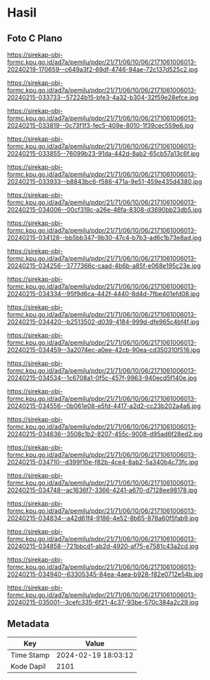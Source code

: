 # Hasil

## Foto C Plano

https://sirekap-obj-formc.kpu.go.id/ad7a/pemilu/pdpr/21/71/06/10/06/2171061006013-20240219-170659--c649a3f2-69df-4746-94ae-72c137d525c2.jpg

https://sirekap-obj-formc.kpu.go.id/ad7a/pemilu/pdpr/21/71/06/10/06/2171061006013-20240215-033733--57224b15-bfe3-4a32-b304-32f59e28efce.jpg

https://sirekap-obj-formc.kpu.go.id/ad7a/pemilu/pdpr/21/71/06/10/06/2171061006013-20240215-033819--0c73f1f3-fec5-409e-8010-1f39cec559e6.jpg

https://sirekap-obj-formc.kpu.go.id/ad7a/pemilu/pdpr/21/71/06/10/06/2171061006013-20240215-033855--76099b23-91da-442d-8ab2-65cb57a13c6f.jpg

https://sirekap-obj-formc.kpu.go.id/ad7a/pemilu/pdpr/21/71/06/10/06/2171061006013-20240215-033933--b8843bc6-f586-471a-9e51-459e435d4380.jpg

https://sirekap-obj-formc.kpu.go.id/ad7a/pemilu/pdpr/21/71/06/10/06/2171061006013-20240215-034006--00cf319c-a26e-46fa-8308-d3690bb23db5.jpg

https://sirekap-obj-formc.kpu.go.id/ad7a/pemilu/pdpr/21/71/06/10/06/2171061006013-20240215-034128--bb5bb347-9b30-47c4-b7b3-ad6c1b73e8ad.jpg

https://sirekap-obj-formc.kpu.go.id/ad7a/pemilu/pdpr/21/71/06/10/06/2171061006013-20240215-034256--3777366c-caad-4b6b-a85f-e068e195c23e.jpg

https://sirekap-obj-formc.kpu.go.id/ad7a/pemilu/pdpr/21/71/06/10/06/2171061006013-20240215-034334--95f9d6ca-442f-4440-8d4d-7fbe401efd08.jpg

https://sirekap-obj-formc.kpu.go.id/ad7a/pemilu/pdpr/21/71/06/10/06/2171061006013-20240215-034420--b2513502-d039-4184-999d-dfe965c4bf4f.jpg

https://sirekap-obj-formc.kpu.go.id/ad7a/pemilu/pdpr/21/71/06/10/06/2171061006013-20240215-034459--3a2074ec-a0ee-42cb-90ea-cd350310f516.jpg

https://sirekap-obj-formc.kpu.go.id/ad7a/pemilu/pdpr/21/71/06/10/06/2171061006013-20240215-034534--1c6708a1-0f5c-457f-9963-940ecd5f140e.jpg

https://sirekap-obj-formc.kpu.go.id/ad7a/pemilu/pdpr/21/71/06/10/06/2171061006013-20240215-034556--0b061e08-e5fd-4417-a2d2-cc23b202a4a6.jpg

https://sirekap-obj-formc.kpu.go.id/ad7a/pemilu/pdpr/21/71/06/10/06/2171061006013-20240215-034636--3508c1b2-8207-455c-9008-d95ad6f28ed2.jpg

https://sirekap-obj-formc.kpu.go.id/ad7a/pemilu/pdpr/21/71/06/10/06/2171061006013-20240215-034710--d399f10e-f82b-4ce4-8ab2-5a340b4c73fc.jpg

https://sirekap-obj-formc.kpu.go.id/ad7a/pemilu/pdpr/21/71/06/10/06/2171061006013-20240215-034748--ac1636f7-3366-4241-a670-d7128ee98178.jpg

https://sirekap-obj-formc.kpu.go.id/ad7a/pemilu/pdpr/21/71/06/10/06/2171061006013-20240215-034834--a42d61f4-9186-4e52-8b65-878a60f5fab9.jpg

https://sirekap-obj-formc.kpu.go.id/ad7a/pemilu/pdpr/21/71/06/10/06/2171061006013-20240215-034858--721bbcd1-ab2d-4920-af75-e7581c43a2cd.jpg

https://sirekap-obj-formc.kpu.go.id/ad7a/pemilu/pdpr/21/71/06/10/06/2171061006013-20240215-034940--63305345-84ea-4aea-b928-f82e0712e54b.jpg

https://sirekap-obj-formc.kpu.go.id/ad7a/pemilu/pdpr/21/71/06/10/06/2171061006013-20240215-035001--3cefc335-6f21-4c37-93be-570c384a2c29.jpg


## Metadata

| Key        | Value               |
| ---------- | ------------------- |
| Time Stamp | 2024-02-19 18:03:12 |
| Kode Dapil | 2101                |




